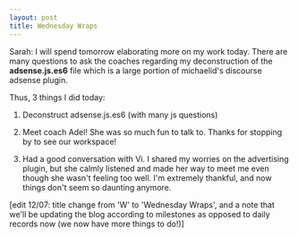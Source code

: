 ```yaml
---
layout: post
title: Wednesday Wraps
---
```


Sarah: I will spend tomorrow elaborating more on my work today. There are many questions to ask the coaches regarding my deconstruction of 
the **adsense.js.es6** file which is a large portion of michaelid's discourse adsense plugin.

Thus, 3 things I did today:

1. Deconstruct adsense.js.es6 (with many js questions)

2. Meet coach Adel! She was so much fun to talk to. Thanks for stopping by to see our workspace!

3. Had a good conversation with Vi. I shared my worries on the advertising plugin, but she calmly listened and made her way to meet me even though she wasn't feeling too well. I'm extremely thankful, and now things don't seem so daunting anymore.

[edit 12/07: title change from 'W' to 'Wednesday Wraps', and a note that we'll be updating the blog according to milestones as opposed to daily records now (we now have more things to do!)]
